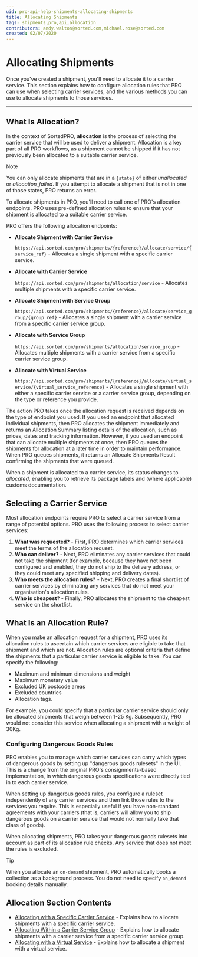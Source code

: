 ```yaml
---
uid: pro-api-help-shipments-allocating-shipments
title: Allocating Shipments
tags: shipments,pro,api,allocation
contributors: andy.walton@sorted.com,michael.rose@sorted.com
created: 02/07/2020
---
```

# Allocating Shipments

Once you've created a shipment, you'll need to allocate it to a carrier service. This section explains how to configure allocation rules that PRO can use when selecting carrier services, and the various methods you can use to allocate shipments to those services.

---

## What Is Allocation?

In the context of SortedPRO, **allocation** is the process of selecting the carrier service that will be used to deliver a shipment. Allocation is a key part of all PRO workflows, as a shipment cannot be shipped if it has not previously been allocated to a suitable carrier service.

> [!NOTE]
>
> You can only allocate shipments that are in a `{state}` of either _unallocated_ or _allocation_failed_. If you attempt to allocate a shipment that is not in one of those states, PRO returns an error.

To allocate shipments in PRO, you'll need to call one of PRO's allocation endpoints. <!-- can specify a carrier service or service group to allocate to, allocate based on a quote you received, or have PRO select the cheapest eligible carrier service for you. You can also use custom filters to narrow down the pool of available services on a per-shipment basis.--> PRO uses pre-defined allocation rules to ensure that your shipment is allocated to a suitable carrier service.

PRO offers the following allocation endpoints:

<!--* **Allocate Shipment**

    `https://api.sorted.com/pro/shipments/{reference}/allocate` - Allocates a single shipment using your default allocation rules.
* **Allocate Shipments**

    `https://api.sorted.com/pro/shipments/allocation` - Allocates multiple shipments using your default allocation rules. -->
* **Allocate Shipment with Carrier Service**

    `https://api.sorted.com/pro/shipments/{reference}/allocate/service/{service_ref}` - Allocates a single shipment with a specific carrier service.
* **Allocate with Carrier Service**

    `https://api.sorted.com/pro/shipments/allocation/service` - Allocates multiple shipments with a specific carrier service.
* **Allocate Shipment with Service Group**

    `https://api.sorted.com/pro/shipments/{reference}/allocate/service_group/{group_ref}` - Allocates a single shipment with a carrier service from a specific carrier service group.
* **Allocate with Service Group**

    `https://api.sorted.com/pro/shipments/allocation/service_group` - Allocates multiple shipments with a carrier service from a specific carrier service group.
* **Allocate with Virtual Service**

    `https://api.sorted.com/pro/shipments/{reference}/allocate/virtual_service/{virtual_service_reference}` - Allocates a single shipment with either a specific carrier service or a carrier service group, depending on the type or reference you provide.  

<!-- * **Allocate with Filters**
    
    `https://api.sorted.com/pro/shipments/allocation/filters` - Allocates one or more shipments with a carrier service that matches the specified filters. 
* **Allocate Shipment with Quote**

    `https://api.sorted.com/pro/shipments/allocate/{reference}/quote/{quote_reference}` - Allocates a single shipment with the carrier service referenced in a specific pre-existing quote. -->

The action PRO takes once the allocation request is received depends on the type of endpoint you used. If you used an endpoint that allocated individual shipments, then PRO allocates the shipment immediately and returns an Allocation Summary listing details of the allocation, such as prices, dates and tracking information. However, if you used an endpoint that can allocate multiple shipments at once, then PRO queues the shipments for allocation at a later time in order to maintain performance. When PRO queues shipments, it returns an Allocate Shipments Result confirming the shipments that were queued.

When a shipment is allocated to a carrier service, its status changes to _allocated_, enabling you to retrieve its package labels and (where applicable) customs documentation.

## Selecting a Carrier Service

Most allocation endpoints require PRO to select a carrier service from a range of potential options. PRO uses the following process to select carrier services:

1. **What was requested?** - First, PRO determines which carrier services meet the terms of the allocation request. <!-- The results returned by this step depend heavily on the allocation endpoint used. For example, an **Allocate with Service Group** request limits PRO to only those shipments in a particular service group, whereas an **Allocate Shipments** request does not limit the pool of available services in itself and could potentially include any carrier service. --> 
2. **Who can deliver?** - Next, PRO eliminates any carrier services that could not take the shipment (for example, because they have not been configured and enabled, they do not ship to the delivery address, or they could meet any specified shipping and delivery dates).
3. **Who meets the allocation rules?** - Next, PRO creates a final shortlist of carrier services by eliminating any services that do not meet your organisation's allocation rules. 
4. **Who is cheapest?** - Finally, PRO allocates the shipment to the cheapest service on the shortlist.

## What Is an Allocation Rule?

When you make an allocation request for a shipment, PRO uses its allocation rules to ascertain which carrier services are eligible to take that shipment and which are not. Allocation rules are optional criteria that define the shipments that a particular carrier service is eligible to take. You can specify the following:

* Maximum and minimum dimensions and weight
* Maximum monetary value
* Excluded UK postcode areas
* Excluded countries
* Allocation tags.

For example, you could specify that a particular carrier service should only be allocated shipments that weigh between 1-25 Kg. Subsequently, PRO would not consider this service when allocating a shipment with a weight of 30Kg.

<!-- ### Configuring Allocation Rules

<span class="commented-out">INSTRUCTIONS ON CONFIGURING RULES IN NEW UI IN HERE</span> -->

### Configuring Dangerous Goods Rules

PRO enables you to manage which carrier services can carry which types of dangerous goods by setting up "dangerous goods rulesets" in the UI. This is a change from the original PRO's consignments-based implementation, in which dangerous goods specifications were directly tied in to each carrier service.

When setting up dangerous goods rules, you configure a ruleset independently of any carrier services and then link those rules to the services you require. This is especially useful if you have non-standard agreements with your carriers (that is, carriers will allow you to ship dangerous goods on a carrier service that would not normally take that class of goods).

When allocating shipments, PRO takes your dangerous goods rulesets into account as part of its allocation rule checks. Any service that does not meet the rules is excluded.

<!--<span class="commented-out">INSTRUCTIONS FOR SETTING UP RULESETS IN HERE (WHEN IT'S IN THE UI)</span>-->

> [!TIP]
>
> When you allocate an `on-demand` shipment, PRO automatically books a collection as a background process. You do not need to specify `on_demand` booking details manually.

## Allocation Section Contents

* [Allocating with a Specific Carrier Service](/pro/api/shipments/allocating_with_a_specific_carrier_service.html) - Explains how to allocate shipments with a specific carrier service.
* [Allocating Within a Carrier Service Group](/pro/api/shipments/allocating_within_a_carrier_service_group.html) - Explains how to allocate shipments with a carrier service from a specific carrier service group.
* [Allocating with a Virtual Service](/pro/api/shipments/allocating_with_a_virtual_service.html) - Explains how to allocate a shipment with a virtual service.